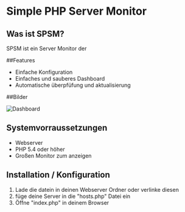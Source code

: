 # Simple PHP Server Monitor

## Was ist SPSM?

SPSM ist ein Server Monitor der 

##Features

* Einfache Konfiguration
* Einfaches und sauberes Dashboard
* Automatische überpfüfung und aktualisierung 

##Bilder

![Dashboard](https://github.com/jakobspela/SPSM)

## Systemvorraussetzungen

* Webserver
* PHP 5.4 oder höher
* Großen Monitor zum anzeigen

## Installation / Konfiguration

1. Lade die datein in deinen Webserver Ordner oder verlinke diesen
2. füge deine Server in die "hosts.php" Datei ein
3. Öffne "index.php" in deinem Browser
